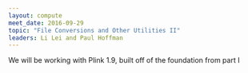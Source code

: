 ```yaml
---
layout: compute
meet_date: 2016-09-29
topic: "File Conversions and Other Utilities II"
leaders: Li Lei and Paul Hoffman
---
```


We will be working with Plink 1.9, built off of the foundation from part I
